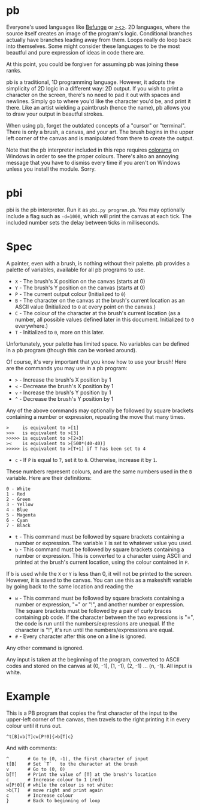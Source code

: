 # pb

Everyone's used languages like [Befunge](http://esolangs.org/wiki/Befunge) or [><>](http://esolangs.org/wiki/Fish). 2D languages, where the source itself creates an image of the program's logic. Conditional branches 
actually have branches leading away from them. Loops really do loop back into themselves. Some might consider these languages to be the most beautful and pure expression of ideas in code there are.

At this point, you could be forgiven for assuming pb was joining these ranks.

pb is a traditional, 1D programming language. However, it adopts the simplicity of 2D logic in a different way: 2D output. If you wish to print a character on the screen, there's no need to pad it out with spaces and 
newlines. Simply go to where you'd like the character you'd be, and print it there. Like an artist wielding a paintbrush (hence the name), pb allows you to draw your output in beautful strokes.

When using pb, forget the outdated concepts of a "cursor" or "terminal". There is only a brush, a canvas, and your art. The brush begins in the upper left corner of the canvas and is manipulated from there to create 
the output.

Note that the pb interpreter included in this repo requires [colorama](https://pypi.python.org/pypi/colorama) on Windows in order to see the proper colours. There's also an annoying message that you have to dismiss
every time if you aren't on Windows unless you install the module. Sorry.

# pbi

pbi is the pb interpreter. Run it as `pbi.py program.pb`. You may optionally include a flag such as `-d=1000`, which will print the canvas at each tick. The included number sets the delay between ticks in milliseconds.

# Spec

A painter, even with a brush, is nothing without their palette. pb provides a palette of variables, available for all pb programs to use.

* `X` - The brush's X position on the canvas (starts at 0)
* `Y` - The brush's Y position on the canvas (starts at 0)
* `P` - The current output colour (Initialized to `0`)
* `B` - The character on the canvas at the brush's current location as an ASCII value (Initialized to `0` at every point on the canvas.)
* `C` - The colour of the character at the brush's current location (as a number, all possible values defined later in this document. Initialized to `0` everywhere.)
* `T` - Initialized to `0`, more on this later.

Unfortunately, your palette has limited space. No variables can be defined in a pb program (though this can be worked around).

Of course, it's very important that you know how to use your brush! Here are the commands you may use in a pb program:

* `>` - Increase the brush's X position by 1
* `<` - Decrease the brush's X position by 1
* `v` - Increase the brush's Y position by 1
* `^` - Decrease the brush's Y position by 1

Any of the above commands may optionally be followed by square brackets containing a number or expression, repeating the move that many times.

    >     is equivalent to >[1]
    >>>   is equivalent to >[3]
    >>>>> is equivalent to >[2+3]
    ><    is equivalent to >[500*(40-40)]
    >>>>> is equivalent to >[T+1] if T has been set to 4

* `c` - If `P` is equal to `7`, set it to `0`. Otherwise, increase it by `1`.

These numbers represent colours, and are the same numbers used in the `B` variable. Here are their definitions:

    0 - White
    1 - Red
    2 - Green
    3 - Yellow
    4 - Blue
    5 - Magenta
    6 - Cyan
    7 - Black

* `t` - This command must be followed by square brackets containing a number or expression. The variable `T` is set to whatever value you used.
* `b` - This command must be followed by square brackets containing a number or expression. This is converted to a character using ASCII and printed at the brush's current location, using the colour contained in `P`.

If `b` is used while the `X` or `Y` is less than 0, it will not be printed to the screen. However, it is saved to the canvas. You can use this as a makeshift variable by going back to the same location and reading the 

* `w` - This command must be followed by square brackets containing a number or expression, "=" or "!", and another number or expression. The square brackets must be followed by a pair of curly braces containing pb 
code. If the character between the two expressions is "=", the code is run until the numbers/expressions are unequal. If the character is "!", it's run until the numbers/expressions are equal.
* `#` - Every character after this one on a line is ignored.

Any other command is ignored.

Any input is taken at the beginning of the program, converted to ASCII codes and stored on the canvas at (0, -1), (1, -1), (2, -1) ... (n, -1). All input is white.

# Example

This is a PB program that copies the first character of the input to the upper-left corner of the canvas, then travels to the right printing it in every colour until it runs out.

    ^t[B]vb[T]cw[P!0]{>b[T]c}

And with comments:

    ^       # Go to (0, -1), the first character of input
    t[B]    # Set `T`	to the character at the brush
    v       # Go to (0, 0)
    b[T]    # Print the value of [T] at the brush's location
    c       # Increase colour to 1 (red)
    w[P!0]{ # while the colour is not white:
    >b[T]   # move right and print again
    c       # Increase colour
    }       # Back to beginning of loop
